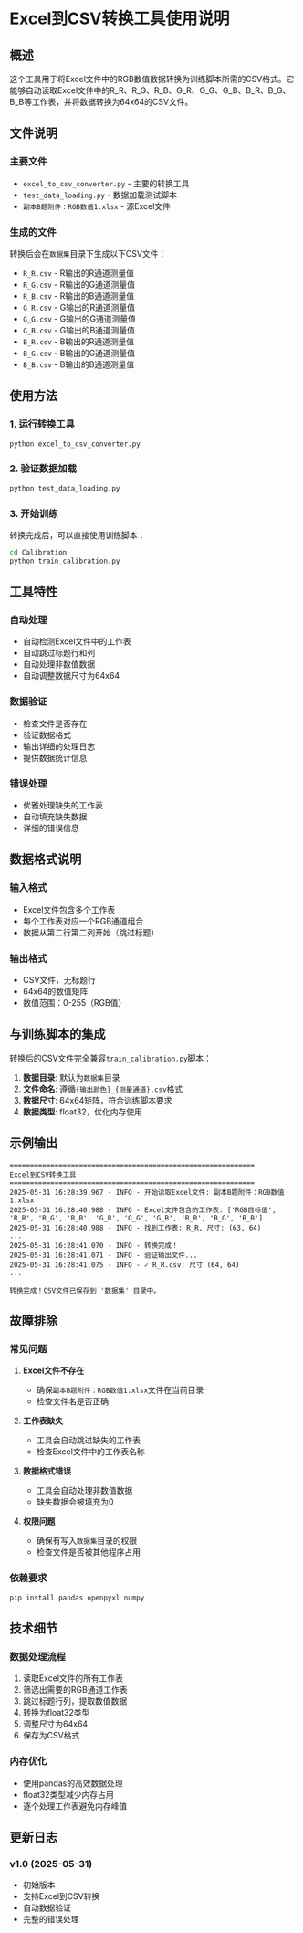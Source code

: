 # Excel到CSV转换工具使用说明

## 概述

这个工具用于将Excel文件中的RGB数值数据转换为训练脚本所需的CSV格式。它能够自动读取Excel文件中的R_R、R_G、R_B、G_R、G_G、G_B、B_R、B_G、B_B等工作表，并将数据转换为64x64的CSV文件。

## 文件说明

### 主要文件
- `excel_to_csv_converter.py` - 主要的转换工具
- `test_data_loading.py` - 数据加载测试脚本
- `副本B题附件：RGB数值1.xlsx` - 源Excel文件

### 生成的文件
转换后会在`数据集`目录下生成以下CSV文件：
- `R_R.csv` - R输出的R通道测量值
- `R_G.csv` - R输出的G通道测量值  
- `R_B.csv` - R输出的B通道测量值
- `G_R.csv` - G输出的R通道测量值
- `G_G.csv` - G输出的G通道测量值
- `G_B.csv` - G输出的B通道测量值
- `B_R.csv` - B输出的R通道测量值
- `B_G.csv` - B输出的G通道测量值
- `B_B.csv` - B输出的B通道测量值

## 使用方法

### 1. 运行转换工具

```bash
python excel_to_csv_converter.py
```

### 2. 验证数据加载

```bash
python test_data_loading.py
```

### 3. 开始训练

转换完成后，可以直接使用训练脚本：

```bash
cd Calibration
python train_calibration.py
```

## 工具特性

### 自动处理
- 自动检测Excel文件中的工作表
- 自动跳过标题行和列
- 自动处理非数值数据
- 自动调整数据尺寸为64x64

### 数据验证
- 检查文件是否存在
- 验证数据格式
- 输出详细的处理日志
- 提供数据统计信息

### 错误处理
- 优雅处理缺失的工作表
- 自动填充缺失数据
- 详细的错误信息

## 数据格式说明

### 输入格式
- Excel文件包含多个工作表
- 每个工作表对应一个RGB通道组合
- 数据从第二行第二列开始（跳过标题）

### 输出格式
- CSV文件，无标题行
- 64x64的数值矩阵
- 数值范围：0-255（RGB值）

## 与训练脚本的集成

转换后的CSV文件完全兼容`train_calibration.py`脚本：

1. **数据目录**: 默认为`数据集`目录
2. **文件命名**: 遵循`{输出颜色}_{测量通道}.csv`格式
3. **数据尺寸**: 64x64矩阵，符合训练脚本要求
4. **数据类型**: float32，优化内存使用

## 示例输出

```
============================================================
Excel到CSV转换工具
============================================================
2025-05-31 16:28:39,967 - INFO - 开始读取Excel文件: 副本B题附件：RGB数值1.xlsx
2025-05-31 16:28:40,988 - INFO - Excel文件包含的工作表: ['RGB目标值', 'R_R', 'R_G', 'R_B', 'G_R', 'G_G', 'G_B', 'B_R', 'B_G', 'B_B']
2025-05-31 16:28:40,988 - INFO - 找到工作表: R_R, 尺寸: (63, 64)
...
2025-05-31 16:28:41,070 - INFO - 转换完成！
2025-05-31 16:28:41,071 - INFO - 验证输出文件...
2025-05-31 16:28:41,075 - INFO - ✓ R_R.csv: 尺寸 (64, 64)
...

转换完成！CSV文件已保存到 '数据集' 目录中。
```

## 故障排除

### 常见问题

1. **Excel文件不存在**
   - 确保`副本B题附件：RGB数值1.xlsx`文件在当前目录
   - 检查文件名是否正确

2. **工作表缺失**
   - 工具会自动跳过缺失的工作表
   - 检查Excel文件中的工作表名称

3. **数据格式错误**
   - 工具会自动处理非数值数据
   - 缺失数据会被填充为0

4. **权限问题**
   - 确保有写入`数据集`目录的权限
   - 检查文件是否被其他程序占用

### 依赖要求

```bash
pip install pandas openpyxl numpy
```

## 技术细节

### 数据处理流程
1. 读取Excel文件的所有工作表
2. 筛选出需要的RGB通道工作表
3. 跳过标题行列，提取数值数据
4. 转换为float32类型
5. 调整尺寸为64x64
6. 保存为CSV格式

### 内存优化
- 使用pandas的高效数据处理
- float32类型减少内存占用
- 逐个处理工作表避免内存峰值

## 更新日志

### v1.0 (2025-05-31)
- 初始版本
- 支持Excel到CSV转换
- 自动数据验证
- 完整的错误处理 